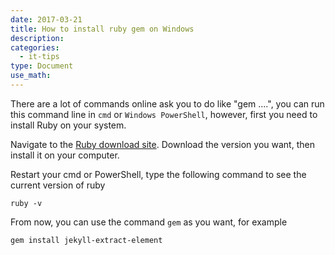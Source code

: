 ```yaml
---
date: 2017-03-21
title: How to install ruby gem on Windows
description: 
categories:
  - it-tips
type: Document
use_math:
---
```


There are a lot of commands online ask you to do like "gem ....", you can run this command line in `cmd` or `Windows PowerShell`, however, first you need to install Ruby on your system.

Navigate to the [Ruby download site](rubyinstaller.org/downloads/). Download the version you want, then install it on your computer.

Restart your cmd or PowerShell, type the following command to see the current version of ruby

```
ruby -v
```

From now, you can use the command `gem` as you want, for example

```
gem install jekyll-extract-element
```
